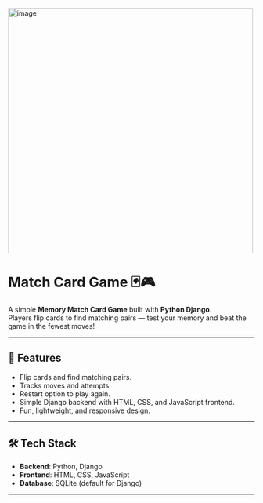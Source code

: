 
<img width="500" height="500" alt="image" src="https://github.com/user-attachments/assets/a83ae660-dadb-4ee3-bb56-ab9cd4b64e88" />


# Match Card Game 🃏🎮

A simple **Memory Match Card Game** built with **Python Django**.  
Players flip cards to find matching pairs — test your memory and beat the game in the fewest moves!

---

## 🚀 Features
- Flip cards and find matching pairs.  
- Tracks moves and attempts.  
- Restart option to play again.  
- Simple Django backend with HTML, CSS, and JavaScript frontend.  
- Fun, lightweight, and responsive design.  

---

## 🛠️ Tech Stack
- **Backend**: Python, Django  
- **Frontend**: HTML, CSS, JavaScript  
- **Database**: SQLite (default for Django)  

---
